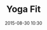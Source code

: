 ---
title:  "Yoga Fit"
teacher: hongay
date:   2015-08-30 10:30 
categories: instructor schedule hongay intro
---